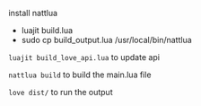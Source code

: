 install nattlua

- luajit build.lua
- sudo cp build_output.lua /usr/local/bin/nattlua

`luajit build_love_api.lua` to update api

`nattlua build` to build the main.lua file

`love dist/` to run the output
